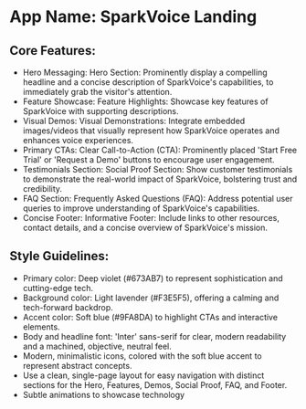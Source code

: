 # **App Name**: SparkVoice Landing

## Core Features:

- Hero Messaging: Hero Section: Prominently display a compelling headline and a concise description of SparkVoice's capabilities, to immediately grab the visitor's attention.
- Feature Showcase: Feature Highlights: Showcase key features of SparkVoice with supporting descriptions.
- Visual Demos: Visual Demonstrations: Integrate embedded images/videos that visually represent how SparkVoice operates and enhances voice experiences.
- Primary CTAs: Clear Call-to-Action (CTA): Prominently placed 'Start Free Trial' or 'Request a Demo' buttons to encourage user engagement.
- Testimonials Section: Social Proof Section: Show customer testimonials to demonstrate the real-world impact of SparkVoice, bolstering trust and credibility.
- FAQ Section: Frequently Asked Questions (FAQ): Address potential user queries to improve understanding of SparkVoice's capabilities.
- Concise Footer: Informative Footer: Include links to other resources, contact details, and a concise overview of SparkVoice's mission.

## Style Guidelines:

- Primary color: Deep violet (#673AB7) to represent sophistication and cutting-edge tech.
- Background color: Light lavender (#F3E5F5), offering a calming and tech-forward backdrop.
- Accent color: Soft blue (#9FA8DA) to highlight CTAs and interactive elements.
- Body and headline font: 'Inter' sans-serif for clear, modern readability and a machined, objective, neutral feel.
- Modern, minimalistic icons, colored with the soft blue accent to represent abstract concepts.
- Use a clean, single-page layout for easy navigation with distinct sections for the Hero, Features, Demos, Social Proof, FAQ, and Footer.
- Subtle animations to showcase technology